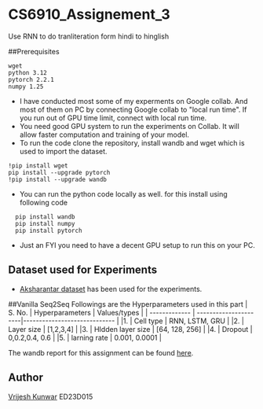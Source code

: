 # CS6910_Assignement_3
Use RNN to do tranliteration form hindi to hinglish

##Prerequisites
```
wget
python 3.12
pytorch 2.2.1
numpy 1.25
```
- I have conducted most some of my experments on Google collab. And most of them on PC by connecting Google collab to "local run time". If you run out of GPU time limit, connect with local run time.
- You need good GPU system to run the experiments on Collab. It will allow faster computation and training of your model.
- To run the code clone the repository, install wandb and wget which is used to import the dataset.

```
!pip install wget
pip install --upgrade pytorch
!pip install --upgrade wandb
```
- You can run the python code locally as well. for this install using following code
```
  pip install wandb
  pip install numpy
  pip install pytorch
```
- Just an FYI you need to have a decent GPU setup to run this on your PC.

## Dataset used for Experiments
- [Aksharantar dataset](https://drive.google.com/file/d/1uRKU4as2NlS9i8sdLRS1e326vQRdhvfw/view) has been used for the experiments.

##Vanilla Seq2Seq
Followings are the Hyperparameters used in this part
| S. No.        | Hyperparameters       |  Values/types                                                    |
| ------------- | ----------------------|----------------------------- |
|1.             | Cell type             | RNN, LSTM, GRU          |
|2.             | Layer size            | [1,2,3,4]               |
|3.             | HIdden layer size     | [64, 128, 256]          |
|4.             | Dropout               | 0,0.2,0.4, 0.6          | 
|5.             | larning rate          | 0.001, 0.0001           |
  

The wandb report for this assignment can be found [here]().
## Author
[Vrijesh Kunwar](https://github.com/VrijKun)
ED23D015


